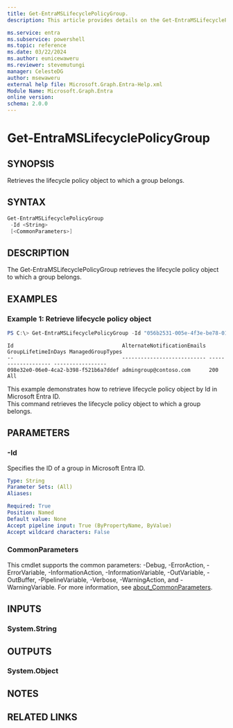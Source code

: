 ```yaml
---
title: Get-EntraMSLifecyclePolicyGroup.
description: This article provides details on the Get-EntraMSLifecyclePolicyGroup command.

ms.service: entra
ms.subservice: powershell
ms.topic: reference
ms.date: 03/22/2024
ms.author: eunicewaweru
ms.reviewer: stevemutungi
manager: CelesteDG
author: msewaweru
external help file: Microsoft.Graph.Entra-Help.xml
Module Name: Microsoft.Graph.Entra
online version:
schema: 2.0.0
---
```


# Get-EntraMSLifecyclePolicyGroup

## SYNOPSIS
Retrieves the lifecycle policy object to which a group belongs.

## SYNTAX

```powershell
Get-EntraMSLifecyclePolicyGroup 
 -Id <String> 
 [<CommonParameters>]
```

## DESCRIPTION
The Get-EntraMSLifecyclePolicyGroup retrieves the lifecycle policy object to which a group belongs.

## EXAMPLES

### Example 1: Retrieve lifecycle policy object
```powershell
PS C:\> Get-EntraMSLifecyclePolicyGroup -Id "056b2531-005e-4f3e-be78-01a71ea30a04"
```
```output
Id                                   AlternateNotificationEmails GroupLifetimeInDays ManagedGroupTypes
--                                   --------------------------- ------------------- -----------------
098e32e0-06e0-4ca2-b398-f521b6a7ddef admingroup@contoso.com      200                 All
```

This example demonstrates how to retrieve lifecycle policy object by Id in Microsoft Entra ID.  
This command retrieves the lifecycle policy object to which a group belongs.

## PARAMETERS

### -Id
Specifies the ID of a group in Microsoft Entra ID.

```yaml
Type: String
Parameter Sets: (All)
Aliases:

Required: True
Position: Named
Default value: None
Accept pipeline input: True (ByPropertyName, ByValue)
Accept wildcard characters: False
```

### CommonParameters
This cmdlet supports the common parameters: -Debug, -ErrorAction, -ErrorVariable, -InformationAction, -InformationVariable, -OutVariable, -OutBuffer, -PipelineVariable, -Verbose, -WarningAction, and -WarningVariable. For more information, see [about_CommonParameters](https://go.microsoft.com/fwlink/?LinkID=113216).

## INPUTS

### System.String
## OUTPUTS

### System.Object
## NOTES

## RELATED LINKS
